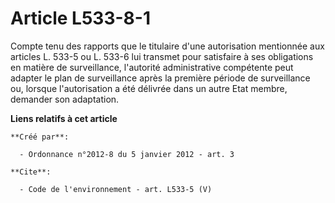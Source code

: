 # Article L533-8-1

Compte tenu des rapports que le titulaire d'une autorisation mentionnée aux articles L. 533-5 ou L. 533-6 lui transmet pour
satisfaire à ses obligations en matière de surveillance, l'autorité administrative compétente peut adapter le plan de
surveillance après la première période de surveillance ou, lorsque l'autorisation a été délivrée dans un autre Etat membre,
demander son adaptation.

**Liens relatifs à cet article**

	**Créé par**:

	  - Ordonnance n°2012-8 du 5 janvier 2012 - art. 3

	**Cite**:

	  - Code de l'environnement - art. L533-5 (V)
